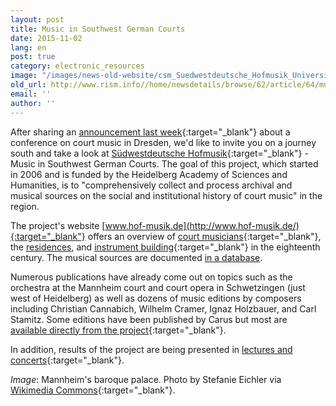 ```yaml
---
layout: post
title: Music in Southwest German Courts
date: 2015-11-02
lang: en
post: true
category: electronic_resources
image: "/images/news-old-website/csm_Suedwestdeutsche_Hofmusik_Universitaet_Mannheim_Schloss_Ehrenhof_44e230d082.jpg"
old_url: http://www.rism.info//home/newsdetails/browse/62/article/64/music-in-southwest-german-courts.html
email: ''
author: ''
---
```


After sharing an [announcement last week](/events/2015/10/28/collecting--performing--exploring-dresdens.html){:target="_blank"} about a conference on court music in Dresden, we'd like to invite you on a journey south and take a look at [Südwestdeutsche Hofmusik](http://www.hof-musik.de/){:target="_blank"} - Music in Southwest German Courts. The goal of this project, which started in 2006 and is funded by the Heidelberg Academy of Sciences and Humanities, is to "comprehensively collect and process archival and musical sources on the social and institutional history of court music" in the region.

The project's website [www.hof-musik.de](http://www.hof-musik.de/){:target="_blank"} offers an overview of [court musicians](http://www.hof-musik.de/html/a_hofmusiker.html){:target="_blank"}, the [residences](http://www.hof-musik.de/html/residenzen.html "external-link-new-window"), and [instrument building](http://www.hof-musik.de/html/instrumentenbau.html){:target="_blank"} in the eighteenth century. The musical sources are documented [in a database](http://www.haw.uni-heidelberg.de/forschung/forschungsstellen/hofmusik/hofmusik-noten.de.html "external-link-new-window").

Numerous publications have already come out on topics such as the orchestra at the Mannheim court and court opera in Schwetzingen (just west of Heidelberg) as well as dozens of music editions by composers including Christian Cannabich, Wilhelm Cramer, Ignaz Holzbauer, and Carl Stamitz. Some editions have been published by Carus but most are [available directly from the project](http://www.hof-musik.de/html/notenausgaben.html){:target="_blank"}.

In addition, results of the project are being presented in [lectures and concerts](http://www.hof-musik.de/html/archiv.html){:target="_blank"}.

_Image_: Mannheim's baroque palace. Photo by Stefanie Eichler via [Wikimedia Commons](https://commons.wikimedia.org/wiki/File:Universitaet_Mannheim_Schloss_Ehrenhof.jpg){:target="_blank"}.

